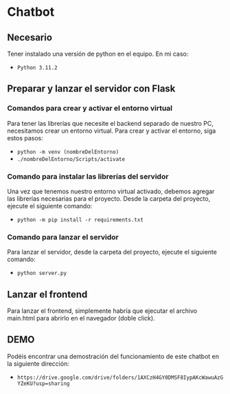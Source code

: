 # Chatbot

## Necesario

Tener instalado una versión de python en el equipo. En mi caso:

- `Python 3.11.2`

## Preparar y lanzar el servidor con Flask

### Comandos para crear y activar el entorno virtual
Para tener las librerías que necesite el backend separado de nuestro PC, necesitamos crear un entorno virtual. Para crear y activar el entorno, siga estos pasos:

- `python -m venv (nombreDelEntorno)`
- `./nombreDelEntorno/Scripts/activate`

### Comando para instalar las librerías del servidor

Una vez que tenemos nuestro entorno virtual activado, debemos agregar las librerías necesarias para el proyecto. Desde la carpeta del proyecto, ejecute el siguiente comando:

- `python -m pip install -r requirements.txt`

### Comando para lanzar el servidor

Para lanzar el servidor, desde la carpeta del proyecto, ejecute el siguiente comando:

- `python server.py`

## Lanzar el frontend

Para lanzar el frontend, simplemente habría que ejecutar el archivo main.html para abrirlo en el navegador (doble click).

## DEMO
Podéis encontrar una demostración del funcionamiento de este chatbot en la siguiente dirección:

- `https://drive.google.com/drive/folders/1AXCzH4GY0DMSF8IypAKcWawuAzGYZeKU?usp=sharing`

